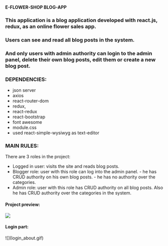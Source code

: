 <b>E-FLOWER-SHOP BLOG-APP</b>

<h3>This application is a blog application developed with react.js, redux, as an online flower sales app. </h3>

<h3> Users can see and read all blog posts in the system.</h3>

<h3>And only users with admin authority can login to the admin panel, delete their own blog posts, edit them or create a new blog post.</h3>

<h3>DEPENDENCIES: </h3>
<ul>
    <li>json server</li>
    <li>axios</li>
    <li>react-router-dom</li>
    <li>redux,</li>
    <li> react-redux</li>
    <li>react-bootstrap</li>
    <li>font awesome</li>
    <li>module.css </li>
    <li>used react-simple-wysiwyg as text-editor</li>
</ul>

<h3>MAIN RULES:</h3>

<p>There are 3 roles in the project:</p>

<ul>
    <li>Logged in user: visits the site and reads blog posts.</li>
    <li>Blogger role: user with this role can log into the admin panel.
                    - he has CRUD authority on his own blog posts.
                    - he has no authority over the categories.</li>
    <li>Admin role: user with this role has CRUD authority on all blog posts.
                      Also he has CRUD authority over the categories in the system.</li>
</ul> 

<h4>Project preview:</h4

![](intro.gif)

<h4>Login part:</h4>
![](login_about.gif)
